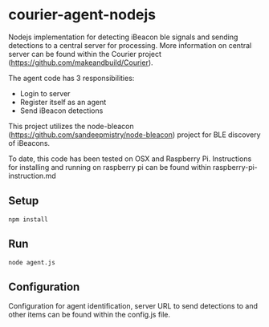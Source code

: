 # courier-agent-nodejs
Nodejs implementation for detecting iBeacon ble signals and sending detections to a central server for processing.  More information on central server can be found within the Courier project (https://github.com/makeandbuild/Courier).

The agent code has 3 responsibilities:
* Login to server
* Register itself as an agent
* Send iBeacon detections

This project utilizes the node-bleacon (https://github.com/sandeepmistry/node-bleacon) project for BLE discovery of iBeacons.  

To date, this code has been tested on OSX and Raspberry Pi.  Instructions for installing and running on raspberry pi can be found within raspberry-pi-instruction.md

## Setup

```
npm install
```

## Run
```
node agent.js
```

## Configuration
Configuration for agent identification, server URL to send detections to and other items can be found within the config.js file.
